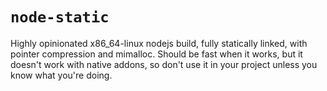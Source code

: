 # `node-static`

Highly opinionated x86_64-linux nodejs build, fully statically linked,
with pointer compression and mimalloc. Should be fast when it works,
but it doesn't work with native addons, so don't use it in your
project unless you know what you're doing.
